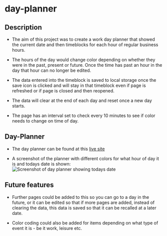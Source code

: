 # day-planner

## Description

- The aim of this project was to create a work day planner that showed the current date and then timeblocks for each hour of regular business hours.

- The hours of the day would change color depending on whether they were in the past, present or future. Once the time has past an hour in the day that hour can no longer be edited.

- The data entered into the timeblock is saved to local storage once the save icon is clicked and will stay in that timeblock even if page is refreshed or if page is closed and then reopened.

- The data will clear at the end of each day and reset once a new day starts.

- The page has an interval set to check every 10 minutes to see if color needs to change on time of day.

## Day-Planner

- The day planner can be found at this [live site](https://danlawrence91.github.io/day-planner/) 

- A screenshot of the planner with different colors for what hour of day it is and todays date is shown:
![Screenshot of day planner showing todays date](./images/readme1.png)

## Future features

- Further pages could be added to this so you can go to a day in the future, or it can be edited so that if more pages are added, instead of clearing the data, this data is saved so that it can be recalled at a later date.

- Color coding could also be added for items depending on what type of event it is - be it work, leisure etc.